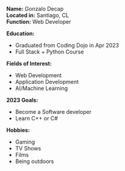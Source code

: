 **Name:** Gonzalo Decap  
**Located in:** Santiago, CL  
**Function:** Web Developer  

**Education:**  
- Graduated from Coding Dojo in Apr 2023  
- Full Stack + Python Course  

**Fields of Interest:**  
- Web Development  
- Application Development  
- AI/Machine Learning  

**2023 Goals:**  
- Become a Software developer  
- Learn C++ or C#  

**Hobbies:**  
- Gaming  
- TV Shows  
- Films  
- Being outdoors  
